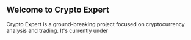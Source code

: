 ## Welcome to Crypto Expert
Crypto Expert is a ground-breaking project focused on cryptocurrency analysis and trading. It's currently under 